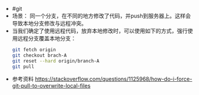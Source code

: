 - #git
- 场景：
  同一个分支，在不同的地方修改了代码，并push到服务器上。这样会导致本地分支修改与远程冲突。
- 当我们确定了使用远程代码，放弃本地修改时，可以使用如下的方式，强行使用远程分支覆盖本地分支：
  ```bash
  git fetch origin
  git checkout brach-A
  git reset --hard origin/branch-A
  git pull
  ```
- 参考资料
  https://stackoverflow.com/questions/1125968/how-do-i-force-git-pull-to-overwrite-local-files